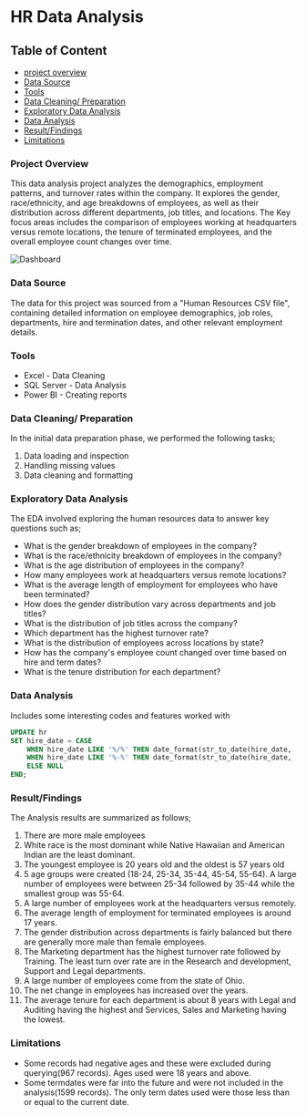# HR Data Analysis
## Table of Content 
- [project overview](#project-overview)
- [Data Source](#data-source)
- [Tools](#tools)
- [Data Cleaning/ Preparation](#data-cleaning/-preparation)
- [Exploratory Data Analysis](#exploratory-data-analysis)
- [Data Analysis](#data-analysis)
- [Result/Findings](#result/findings)
- [Limitations](#limitations)


### Project Overview
This data analysis project analyzes the demographics, employment patterns, and turnover rates within the company. It explores the gender, race/ethnicity, and age breakdowns of employees, as well as their distribution across different departments, job titles, and locations. The Key focus areas includes the comparison of employees working at headquarters versus remote locations, the tenure of terminated employees, and the overall employee count changes over time. 


![Dashboard](https://github.com/user-attachments/assets/0a23be40-4b96-43dc-b172-4b1ebea9ae4d)


### Data Source
The data for this project was sourced from a "Human Resources CSV file", containing detailed information on employee demographics, job roles, departments, hire and termination dates, and other relevant employment details.

### Tools 

- Excel - Data Cleaning 
- SQL Server - Data Analysis
- Power BI - Creating reports

### Data Cleaning/ Preparation 

In the initial data preparation phase, we performed the following tasks;
1. Data loading and inspection
2. Handling missing values
3. Data cleaning and formatting

### Exploratory Data Analysis 

The EDA involved exploring the human resources data to answer key questions such as;
-  What is the gender breakdown of employees in the company?
-  What is the race/ethnicity breakdown of employees in the company?
-  What is the age distribution of employees in the company?
-  How many employees work at headquarters versus remote locations?
-  What is the average length of employment for employees who have been terminated?
-  How does the gender distribution vary across departments and job titles?
-  What is the distribution of job titles across the company?
-  Which department has the highest turnover rate?
-  What is the distribution of employees across locations by state?
-  How has the company's employee count changed over time based on hire and term dates?
-  What is the tenure distribution for each department?


### Data Analysis 
Includes some interesting codes and features worked with 

```Sql
UPDATE hr
SET hire_date = CASE
	WHEN hire_date LIKE '%/%' THEN date_format(str_to_date(hire_date, '%m/%d/%Y'), '%Y-%m-%d')
    WHEN hire_date LIKE '%-%' THEN date_format(str_to_date(hire_date, '%m-%d-%Y'), '%Y-%m-%d')
    ELSE NULL
END;
```

### Result/Findings 
The Analysis results are summarized as follows; 

1. There are more male employees
2. White race is the most dominant while Native Hawaiian and American Indian are the least dominant.
3. The youngest employee is 20 years old and the oldest is 57 years old
4. 5 age groups were created (18-24, 25-34, 35-44, 45-54, 55-64). A large number of employees were between 25-34 followed by 35-44 while the smallest group was 55-64.
5. A large number of employees work at the headquarters versus remotely.
6. The average length of employment for terminated employees is around 17 years.
7. The gender distribution across departments is fairly balanced but there are generally more male than female employees.
8. The Marketing department has the highest turnover rate followed by Training. The least turn over rate are in the Research and development, Support and Legal departments.
9. A large number of employees come from the state of Ohio.
10. The net change in employees has increased over the years.
11. The average tenure for each department is about 8 years with Legal and Auditing having the highest and Services, Sales and Marketing having the lowest.

### Limitations 
- Some records had negative ages and these were excluded during querying(967 records). Ages used were 18 years and above.
- Some termdates were far into the future and were not included in the analysis(1599 records). The only term dates used were those less than or equal to the current date.




